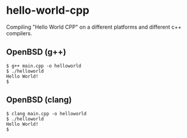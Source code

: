 # hello-world-cpp

Compiling "Hello World CPP" on a different platforms and different c++ compilers.

## OpenBSD (g++)
```
$ g++ main.cpp -o helloworld
$ ./helloworld
Hello World!
$
```

## OpenBSD (clang)
```
$ clang main.cpp -o helloworld
$ ./helloworld
Hello World!
$
```
